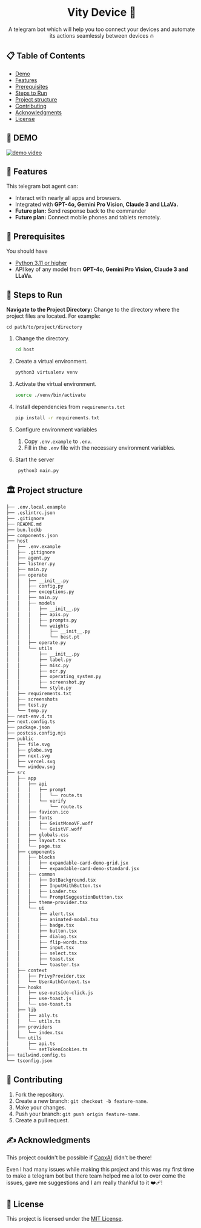 <h1 align="center">Vity Device 🤖</h1>

<p align="center">A telegram bot which will help you too connect your devices and automate its actions seamlessly between devices 🔥</p>

## 📋 Table of Contents
- [Demo](#-demo)
- [Features](#-features)
- [Prerequisites](#-prerequisites)
- [Steps to Run](#-steps-to-run)
- [Project structure](#%EF%B8%8F-project-structure)
- [Contributing](#-contributing)
- [Acknowledgments](#-acknowledgments)
- [License](#-license)

## 🎥 DEMO

[![demo video](https://img.youtube.com/vi/PL2cr0tVX1U/0.jpg)](https://www.youtube.com/watch?v=PL2cr0tVX1U)

## 📙 Features
This telegram bot agent can:

- Interact with nearly all apps and browsers.
- Integrated with **GPT-4o, Gemini Pro Vision, Claude 3 and LLaVa.**
- **Future plan:** Send response back to the commander
- **Future plan:** Connect mobile phones and tablets remotely.

## 🫳 Prerequisites
You should have

- [Python 3.11 or higher](https://www.python.org/downloads/)
- API key of any model from **GPT-4o, Gemini Pro Vision, Claude 3 and LLaVa.**

## 👣 Steps to Run
**Navigate to the Project Directory:**
Change to the directory where the project files are located. For example:
```shell
cd path/to/project/directory
```

1. Change the directory.

   ```bash
   cd host
   ```

2. Create a virtual environment.

   ```bash
   python3 virtualenv venv
   ```

3. Activate the virtual environment.

   ```bash
   source ./venv/bin/activate
   ```

4. Install dependencies from `requirements.txt`

   ```bash
   pip install -r requirements.txt
   ```

5. Configure environment variables

    1. Copy `.env.example` to `.env`.
    2. Fill in the `.env` file with the necessary environment variables.

6. Start the server

   ```bash
    python3 main.py
   ```

## 🏛️ Project structure

```bash
├── .env.local.example
├── .eslintrc.json
├── .gitignore
├── README.md
├── bun.lockb
├── components.json
├── host
│   ├── .env.example
│   ├── .gitignore
│   ├── agent.py
│   ├── listner.py
│   ├── main.py
│   ├── operate
│   │   ├── __init__.py
│   │   ├── config.py
│   │   ├── exceptions.py
│   │   ├── main.py
│   │   ├── models
│   │   │   ├── __init__.py
│   │   │   ├── apis.py
│   │   │   ├── prompts.py
│   │   │   └── weights
│   │   │       ├── __init__.py
│   │   │       └── best.pt
│   │   ├── operate.py
│   │   └── utils
│   │       ├── __init__.py
│   │       ├── label.py
│   │       ├── misc.py
│   │       ├── ocr.py
│   │       ├── operating_system.py
│   │       ├── screenshot.py
│   │       └── style.py
│   ├── requirements.txt
│   ├── screenshots
│   ├── test.py
│   └── temp.py
├── next-env.d.ts
├── next.config.ts
├── package.json
├── postcss.config.mjs
├── public
│   ├── file.svg
│   ├── globe.svg
│   ├── next.svg
│   ├── vercel.svg
│   └── window.svg
├── src
│   ├── app
│   │   ├── api
│   │   │   ├── prompt
│   │   │   │   └── route.ts
│   │   │   └── verify
│   │   │       └── route.ts
│   │   ├── favicon.ico
│   │   ├── fonts
│   │   │   ├── GeistMonoVF.woff
│   │   │   └── GeistVF.woff
│   │   ├── globals.css
│   │   ├── layout.tsx
│   │   └── page.tsx
│   ├── components
│   │   ├── blocks
│   │   │   ├── expandable-card-demo-grid.jsx
│   │   │   └── expandable-card-demo-standard.jsx
│   │   ├── common
│   │   │   ├── DotBackground.tsx
│   │   │   ├── InputWithButton.tsx
│   │   │   ├── Loader.tsx
│   │   │   └── PromptSuggestionButtton.tsx
│   │   ├── theme-provider.tsx
│   │   └── ui
│   │       ├── alert.tsx
│   │       ├── animated-modal.tsx
│   │       ├── badge.tsx
│   │       ├── button.tsx
│   │       ├── dialog.tsx
│   │       ├── flip-words.tsx
│   │       ├── input.tsx
│   │       ├── select.tsx
│   │       ├── toast.tsx
│   │       └── toaster.tsx
│   ├── context
│   │   ├── PrivyProvider.tsx
│   │   └── UserAuthContext.tsx
│   ├── hooks
│   │   ├── use-outside-click.js
│   │   ├── use-toast.js
│   │   └── use-toast.ts
│   ├── lib
│   │   ├── ably.ts
│   │   └── utils.ts
│   ├── providers
│   │   └── index.tsx
│   └── utils
│       ├── api.ts
│       └── setTokenCookies.ts
├── tailwind.config.ts
└── tsconfig.json
```

## 🤗 Contributing
1. Fork the repository.
2. Create a new branch: `git checkout -b feature-name`.
3. Make your changes.
4. Push your branch: `git push origin feature-name`.
5. Create a pull request.

## ✍ Acknowledgments
This project couldn't be possible if [CapxAI](https://www.capx.ai/) didn't be there!

Even I had many issues while making this project and this was my first time to make a telegram bot but there team helped me a lot to over come the issues, gave me suggestions and I am really thankful to it ❤️‍🩹!

## 🧾 License
This project is licensed under the [MIT License](LICENSE).


